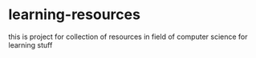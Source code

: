 # learning-resources
this is project for collection of resources in field of computer science for learning stuff
